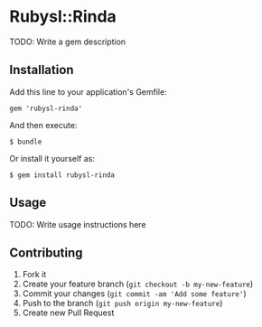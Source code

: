 # Rubysl::Rinda

TODO: Write a gem description

## Installation

Add this line to your application's Gemfile:

    gem 'rubysl-rinda'

And then execute:

    $ bundle

Or install it yourself as:

    $ gem install rubysl-rinda

## Usage

TODO: Write usage instructions here

## Contributing

1. Fork it
2. Create your feature branch (`git checkout -b my-new-feature`)
3. Commit your changes (`git commit -am 'Add some feature'`)
4. Push to the branch (`git push origin my-new-feature`)
5. Create new Pull Request
